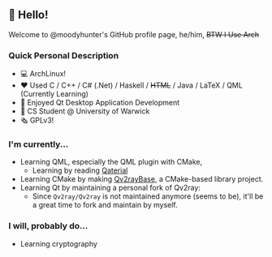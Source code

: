 ## 👋 Hello!

Welcome to @moodyhunter's GitHub profile page, he/him, ~~BTW I Use Arch~~

### Quick Personal Description

- 💻 ArchLinux!
- ❤️ Used C / C++ / C# (.Net) / Haskell / ~~HTML~~ / Java / LaTeX / QML (Currently Learning)
- 🍏 Enjoyed Qt Desktop Application Development
- 🏫 CS Student @ University of Warwick
- 🗞️ GPLv3!

### I'm currently...

- Learning QML, especially the QML plugin with CMake, 
  - Learning by reading [Qaterial](https://github.com/OlivierLDff/Qaterial)
- Learning CMake by making [Qv2rayBase](https://github.com/moodyhunter/Qv2rayBase), a CMake-based library project.
- Learning Qt by maintaining a personal fork of Qv2ray:
  - Since `Qv2ray/Qv2ray` is not maintained anymore (seems to be), it'll be a great time to fork and maintain by myself.

### I will, probably do...

- Learning cryptography
